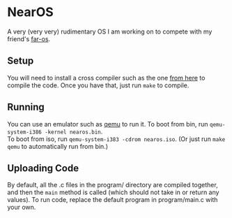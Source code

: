 # NearOS
A very (very very) rudimentary OS I am working on to compete with my friend's [far-os](https://github.com/far-os/os).

## Setup
You will need to install a cross compiler such as the one [from here](https://github.com/lordmilko/i686-elf-tools) to compile the code.
Once you have that, just run `make` to compile.

## Running
You can use an emulator such as [qemu](https://www.qemu.org/) to run it.
To boot from bin, run `qemu-system-i386 -kernel nearos.bin`.  
To boot from iso, run `qemu-system-i383 -cdrom nearos.iso`.
(Or just run `make qemu` to automatically run from bin.)

## Uploading Code
By default, all the .c files in the program/ directory are compiled together, and then the `main` method is called (which should not take in or return any values).
To run code, replace the default program in program/main.c with your own.


